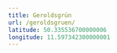 ```yaml
---
title: Geroldsgrün
url: /geroldsgruen/
latitude: 50.335536700000006
longitude: 11.597342300000001
---
```

